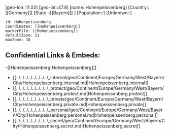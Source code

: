 ﻿---
location: [47.8,11.02]
mapzoom: [7,12] 
mapmarker: city 
type: City
tags:
- geo/City


SpocWebEntityId: 30981
isDeleted: false
confidential: public

---
[geo-lon::11.02]
[geo-lat::47.8]
[name::Hohenpeissenberg]
[Country::[[Germany]]]
[State ::[[Bayern]]] ]
[Population::]
[Unknown::]


```leaflet
id: Hohenpeissenberg
coordinates: [[Hohenpeissenberg]]
markerFile: [[Hohenpeissenberg]]
defaultZoom: 11 
maxZoom: 18
```


## Confidential Links & Embeds: 
-[[Hohenpeissenberg|Hohenpeissenberg]]] 
- [[../../../../../../../../_internal/geo/Continent/Europe/Germany/West/Bayern/City/Hohenpeissenberg.internal.md|Hohenpeissenberg.internal]] 
- [[../../../../../../../../_protect/geo/Continent/Europe/Germany/West/Bayern/City/Hohenpeissenberg.protect.md|Hohenpeissenberg.protect]] 
- [[../../../../../../../../_private/geo/Continent/Europe/Germany/West/Bayern/City/Hohenpeissenberg.private.md|Hohenpeissenberg.private]] 
- [[../../../../../../../../_personal/geo/Continent/Europe/Germany/West/Bayern/City/Hohenpeissenberg.personal.md|Hohenpeissenberg.personal]] 
- [[../../../../../../../../_secret/geo/Continent/Europe/Germany/West/Bayern/City/Hohenpeissenberg.secret.md|Hohenpeissenberg.secret]] 
